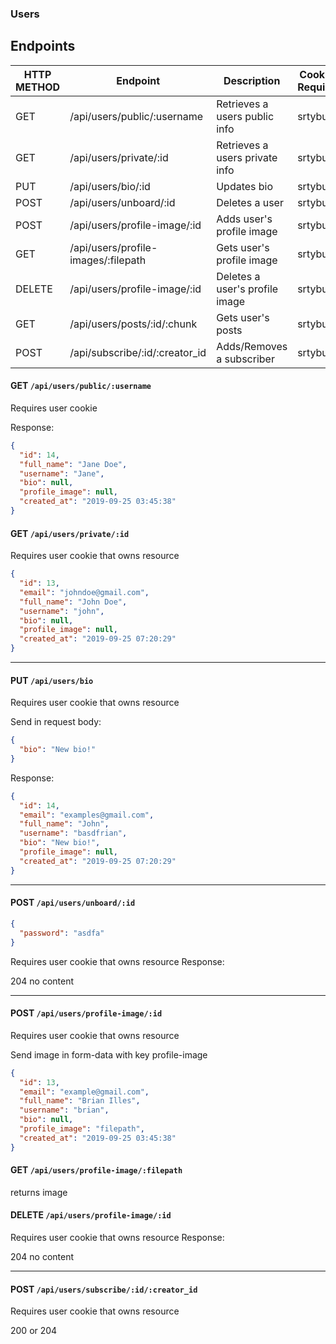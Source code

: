 ### Users

## Endpoints

| HTTP METHOD | Endpoint                            | Description                    | Cookies Required |
| ----------- | ----------------------------------- | ------------------------------ | ---------------- |
| GET         | /api/users/public/:username         | Retrieves a users public info  | srtybu           |
| GET         | /api/users/private/:id              | Retrieves a users private info | srtybu           |
| PUT         | /api/users/bio/:id                  | Updates bio                    | srtybu           |
| POST        | /api/users/unboard/:id              | Deletes a user                 | srtybu           |
| POST        | /api/users/profile-image/:id        | Adds user's profile image      | srtybu           |
| GET         | /api/users/profile-images/:filepath | Gets user's profile image      | srtybu           |
| DELETE      | /api/users/profile-image/:id        | Deletes a user's profile image | srtybu           |
| GET         | /api/users/posts/:id/:chunk         | Gets user's posts              | srtybu           |
| POST        | /api/subscribe/:id/:creator_id      | Adds/Removes a subscriber      | srtybu           |

#### GET `/api/users/public/:username`

Requires user cookie

Response:

```json
{
  "id": 14,
  "full_name": "Jane Doe",
  "username": "Jane",
  "bio": null,
  "profile_image": null,
  "created_at": "2019-09-25 03:45:38"
}
```

#### GET `/api/users/private/:id`

Requires user cookie that owns resource

```json
{
  "id": 13,
  "email": "johndoe@gmail.com",
  "full_name": "John Doe",
  "username": "john",
  "bio": null,
  "profile_image": null,
  "created_at": "2019-09-25 07:20:29"
}
```

---

#### PUT `/api/users/bio`

Requires user cookie that owns resource

Send in request body:

```json
{
  "bio": "New bio!"
}
```

Response:

```json
{
  "id": 14,
  "email": "examples@gmail.com",
  "full_name": "John",
  "username": "basdfrian",
  "bio": "New bio!",
  "profile_image": null,
  "created_at": "2019-09-25 07:20:29"
}
```

---

#### POST `/api/users/unboard/:id`

```json
{
  "password": "asdfa"
}
```

Requires user cookie that owns resource
Response:

204 no content

---

#### POST `/api/users/profile-image/:id`

Requires user cookie that owns resource

Send image in form-data with key profile-image

```json
{
  "id": 13,
  "email": "example@gmail.com",
  "full_name": "Brian Illes",
  "username": "brian",
  "bio": null,
  "profile_image": "filepath",
  "created_at": "2019-09-25 03:45:38"
}
```

#### GET `/api/users/profile-image/:filepath`

returns image

#### DELETE `/api/users/profile-image/:id`

Requires user cookie that owns resource
Response:

204 no content

---

#### POST `/api/users/subscribe/:id/:creator_id`

Requires user cookie that owns resource

200 or 204
